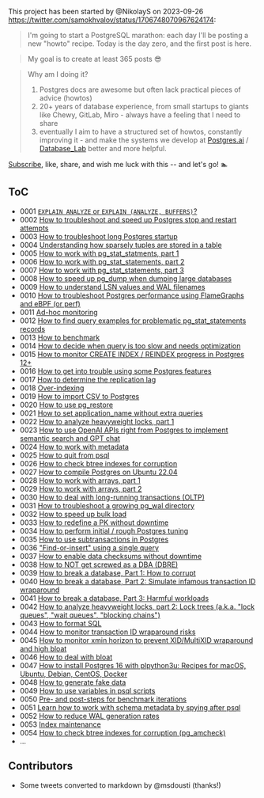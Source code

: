 This project has been started by @NikolayS on 2023-09-26 https://twitter.com/samokhvalov/status/1706748070967624174:

> I'm going to start a PostgreSQL marathon: each day I'll be posting a new "howto" recipe. Today is the day zero, and the first post is here.

> My goal is to create at least 365 posts 😎

> Why am I doing it?
> 1. Postgres docs are awesome but often lack practical pieces of advice (howtos)
> 2. 20+ years of database experience, from small startups to giants like Chewy, GitLab, Miro - always have a feeling that I need to share
> 3. eventually I aim to have a structured set of howtos, constantly improving it - and make the systems we develop at [Postgres.ai](https://Postgres.ai) / [Database_Lab](https://twitter.com/Database_Lab) better and more helpful.

[Subscribe](https://twitter.com/samokhvalov/status/1706748070967624174), like, share, and wish me luck with this -- and let's go! 🏊

## ToC
<!-- To build it using LLM, use this prompt:
"""
I want to build ToC for these files in Git. help.
Notice the numbers in the beginning 0001, 0002, etc.
Don't provide any additional comments – I need just the data to insert to README.
Format the response as markdown.

{{ and here provide the output of:  `grep "^ *# " *.md` }}

As an example, first 2 rows:
- 0001 [`EXPLAIN ANALYZE` or `EXPLAIN (ANALYZE, BUFFERS)`?](./0001_explain_analyze_buffers.md)
- 0002 [How to troubleshoot and speed up Postgres stop and restart attempts](./0002_how_to_troubleshoot_and_speedup_postgres_restarts.md)
"""
-->

- 0001 [`EXPLAIN ANALYZE` or `EXPLAIN (ANALYZE, BUFFERS)`?](./0001_explain_analyze_buffers.md)
- 0002 [How to troubleshoot and speed up Postgres stop and restart attempts](./0002_how_to_troubleshoot_and_speedup_postgres_restarts.md)
- 0003 [How to troubleshoot long Postgres startup](./0003_how_to_troubleshoot_long_startup.md)
- 0004 [Understanding how sparsely tuples are stored in a table](./0004_tuple_sparsenes.md)
- 0005 [How to work with pg_stat_statments, part 1](./0005_pg_stat_statements_part_1.md)
- 0006 [How to work with pg_stat_statements, part 2](./0006_pg_stat_statements_part_2.md)
- 0007 [How to work with pg_stat_statements, part 3](./0007_pg_stat_statements_part_3.md)
- 0008 [How to speed up pg_dump when dumping large databases](./0008_how_to_speed_up_pg_dump.md)
- 0009 [How to understand LSN values and WAL filenames](./0009_lsn_values_and_wal_filenames.md)
- 0010 [How to troubleshoot Postgres performance using FlameGraphs and eBPF (or perf)](./0010_flamegraphs_for_postgres.md)
- 0011 [Ad-hoc monitoring](./0011_ad_hoc_monitoring.md)
- 0012 [How to find query examples for problematic pg_stat_statements records](./0012_from_pgss_to_explain__how_to_find_query_examples.md)
- 0013 [How to benchmark](./0013_how_to_benchmark.md)
- 0014 [How to decide when query is too slow and needs optimization](./0014_how_to_decide_if_query_too_slow.md)
- 0015 [How to monitor CREATE INDEX / REINDEX progress in Postgres 12+](./0015_how_to_monitor_index_operations.md)
- 0016 [How to get into trouble using some Postgres features](./0016_how_to_get_into_trouble_using_some_postgres_features.md)
- 0017 [How to determine the replication lag](./0017_how_to_determine_the_replication_lag.md)
- 0018 [Over-indexing](./0018_over_indexing.md)
- 0019 [How to import CSV to Postgres](./0019_how_to_import_csv_to_postgres.md)
- 0020 [How to use pg_restore](./0020_how_to_use_pg_restore.md)
- 0021 [How to set application_name without extra queries](./0021_how_to_set_application_name_without_extra_queries.md)
- 0022 [How to analyze heavyweight locks, part 1](./0022_how_to_analyze_heavyweight_locks_part_1.md)
- 0023 [How to use OpenAI APIs right from Postgres to implement semantic search and GPT chat](./0023_how_to_use_openai_apis_in_postgres.md)
- 0024 [How to work with metadata](./0024_how_to_work_with_metadata.md)
- 0025 [How to quit from psql](./0025_how_to_quit_from_psql.md)
- 0026 [How to check btree indexes for corruption](./0026_how_to_check_btree_indexes_for_corruption.md)
- 0027 [How to compile Postgres on Ubuntu 22.04](./0027_how_to_compile_postgres_on_ubuntu_22.04.md)
- 0028 [How to work with arrays, part 1](./0028_how_to_work_with_arrays_part_1.md)
- 0029 [How to work with arrays, part 2](./0029_how_to_work_with_arrays_part_2.md)
- 0030 [How to deal with long-running transactions (OLTP)](./0030_how_to_deal_with_long-running_transactions_oltp.md)
- 0031 [How to troubleshoot a growing pg_wal directory](./0031_how_to_troubleshoot_a_growing_pg_wal_directory.md)
- 0032 [How to speed up bulk load](./0032_how_to_speed_up_bulk_load.md)
- 0033 [How to redefine a PK without downtime](./0033_how_to_redefine_a_PK_without_downtime.md)
- 0034 [How to perform initial / rough Postgres tuning](./0034_how_to_perform_postgres_tuning.md)
- 0035 [How to use subtransactions in Postgres](./0035_how_to_use_subtransactions_in_postgres.md)
- 0036 ["Find-or-insert" using a single query](./0036_find-or-insert_using_a_single_query.md)
- 0037 [How to enable data checksums without downtime](./0037_how_to_enable_data_checksums_without_downtime.md)
- 0038 [How to NOT get screwed as a DBA (DBRE)](./0038_how_to_not_get_screwed_as_a_dba.md)
- 0039 [How to break a database, Part 1: How to corrupt](./0039_how_to_break_a_database_part_1_how_to_corrupt.md)
- 0040 [How to break a database, Part 2: Simulate infamous transaction ID wraparound](./0040_how_to_break_a_database_part_2_simulate_xid_wraparound.md)
- 0041 [How to break a database, Part 3: Harmful workloads](./0041_harmful_workloads.md)
- 0042 [How to analyze heavyweight locks, part 2: Lock trees (a.k.a. "lock queues", "wait queues", "blocking chains")](./0042_how_to_analyze_heavyweight_locks_part_2.md)
- 0043 [How to format SQL](./0043_how_to_format_sql.md)
- 0044 [How to monitor transaction ID wraparound risks](./0044_how_to_monitor_transaction_id_wraparound_risks.md)
- 0045 [How to monitor xmin horizon to prevent XID/MultiXID wraparound and high bloat](./0045_how_to_monitor_xmin_horizon.md)
- 0046 [How to deal with bloat](./0046_how_to_deal_with_bloat.md)
- 0047 [How to install Postgres 16 with plpython3u: Recipes for macOS, Ubuntu, Debian, CentOS, Docker](./0047_how_to_install_postgres_16_with_plpython3u.md)
- 0048 [How to generate fake data](./0048_how_to_generate_fake_data.md)
- 0049 [How to use variables in psql scripts](./0049_how_to_use_variables_in_psql_scripts.md)
- 0050 [Pre- and post-steps for benchmark iterations](./0050_pre_and_post_steps_for_benchmark_iterations.md)
- 0051 [Learn how to work with schema metadata by spying after psql](./0051_learn_about_schema_metadata_via_psql.md)
- 0052 [How to reduce WAL generation rates](./0052_how_to_reduce_wal_generation_rates.md)
- 0053 [Index maintenance](./0053_index_maintenance.md)
- 0054 [How to check btree indexes for corruption (pg_amcheck)](./0054_how_to_check_btree_indexes_for_corruption.md)
- ...

## Contributors

- Some tweets converted to markdown by @msdousti (thanks!)
